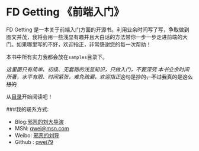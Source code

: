 # FD Getting 《前端入门》
FD Getting 是一本关于前端入门方面的开源书。利用业余时间写了写，争取做到图文并茂，我将会用一些浅显有趣并且大白话的方法带你一步一步走进前端的大门。如果哪里写的不好，欢迎指正，非常感谢您的每一次帮助！

本书中所有实力我都会放在`samples`目录下。

*这里面只有简单、初级、无套路的浅显知识，只做入门，不要深究*
*本书业余时间所著，水平有限、时间紧张，难免疏漏，欢迎指正*~~这句是抄的，不过我真的是这么想的~~

从[目录](SUMMARY.md)开始阅读吧！

###我的联系方式:
* Blog:[邪恶的刘大导演](http://www.cnblogs.com/qwei/)
* MSN: [qwei@msn.com](mailto:qwei@msn.com)
* Weibo: [邪恶的刘导](http://weibo.com/waylau521)
* Github : [qwei79](https://github.com/qwei79)

